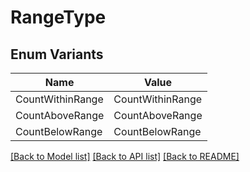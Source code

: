 # RangeType

## Enum Variants

| Name | Value |
|---- | -----|
| CountWithinRange | CountWithinRange |
| CountAboveRange | CountAboveRange |
| CountBelowRange | CountBelowRange |


[[Back to Model list]](../README.md#documentation-for-models) [[Back to API list]](../README.md#documentation-for-api-endpoints) [[Back to README]](../README.md)


